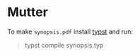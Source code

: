 # Mutter 

To make `synopsis.pdf` install [typst](https://typst.app/) and run:

> typst compile synopsis.typ
